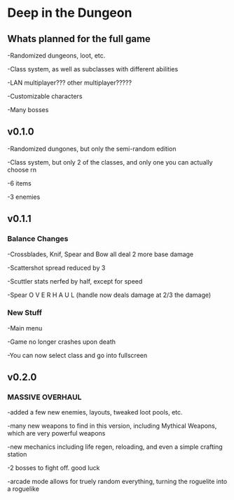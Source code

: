 # Deep in the Dungeon

## Whats planned for the full game
-Randomized dungeons, loot, etc.

-Class system, as well as subclasses with different abilities

-LAN multiplayer??? other multiplayer?????

-Customizable characters

-Many bosses

## v0.1.0
-Randomized dungones, but only the semi-random edition

-Class system, but only 2 of the classes, and only one you can actually choose rn

-6 items

-3 enemies

## v0.1.1

### Balance Changes

-Crossblades, Knif, Spear and Bow all deal 2 more base damage

-Scattershot spread reduced by 3

-Scuttler stats nerfed by half, except for speed

-Spear O V E R H A U L (handle now deals damage at 2/3 the damage)

### New Stuff

-Main menu

-Game no longer crashes upon death

-You can now select class and go into fullscreen

## v0.2.0

### MASSIVE OVERHAUL

-added a few new enemies, layouts, tweaked loot pools, etc.

-many new weapons to find in this version, including Mythical Weapons, which are very powerful weapons

-new mechanics including life regen, reloading, and even a simple crafting station

-2 bosses to fight off. good luck

-arcade mode allows for truely random everything, turning the roguelite into a roguelike
